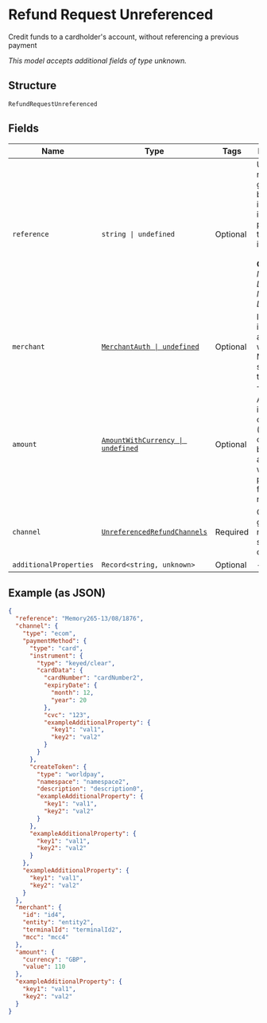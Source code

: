
# Refund Request Unreferenced

Credit funds to a cardholder's account, without referencing a previous payment

*This model accepts additional fields of type unknown.*

## Structure

`RefundRequestUnreferenced`

## Fields

| Name | Type | Tags | Description |
|  --- | --- | --- | --- |
| `reference` | `string \| undefined` | Optional | Unique reference generated by you that is used to identify a payment throughout its lifecycle.<br><br>**Constraints**: *Minimum Length*: `1`, *Maximum Length*: `64` |
| `merchant` | [`MerchantAuth \| undefined`](../../doc/models/merchant-auth.md) | Optional | Identifying information associated with the Merchant submitting the request. |
| `amount` | [`AmountWithCurrency \| undefined`](../../doc/models/amount-with-currency.md) | Optional | The Total Amount including currency (and optionally a breakdown) associated with this payment or follow-on request |
| `channel` | [`UnreferencedRefundChannels`](../../doc/models/containers/unreferenced-refund-channels.md) | Required | Object group for refund-specific channels |
| `additionalProperties` | `Record<string, unknown>` | Optional | - |

## Example (as JSON)

```json
{
  "reference": "Memory265-13/08/1876",
  "channel": {
    "type": "ecom",
    "paymentMethod": {
      "type": "card",
      "instrument": {
        "type": "keyed/clear",
        "cardData": {
          "cardNumber": "cardNumber2",
          "expiryDate": {
            "month": 12,
            "year": 20
          },
          "cvc": "123",
          "exampleAdditionalProperty": {
            "key1": "val1",
            "key2": "val2"
          }
        }
      },
      "createToken": {
        "type": "worldpay",
        "namespace": "namespace2",
        "description": "description0",
        "exampleAdditionalProperty": {
          "key1": "val1",
          "key2": "val2"
        }
      },
      "exampleAdditionalProperty": {
        "key1": "val1",
        "key2": "val2"
      }
    },
    "exampleAdditionalProperty": {
      "key1": "val1",
      "key2": "val2"
    }
  },
  "merchant": {
    "id": "id4",
    "entity": "entity2",
    "terminalId": "terminalId2",
    "mcc": "mcc4"
  },
  "amount": {
    "currency": "GBP",
    "value": 110
  },
  "exampleAdditionalProperty": {
    "key1": "val1",
    "key2": "val2"
  }
}
```

